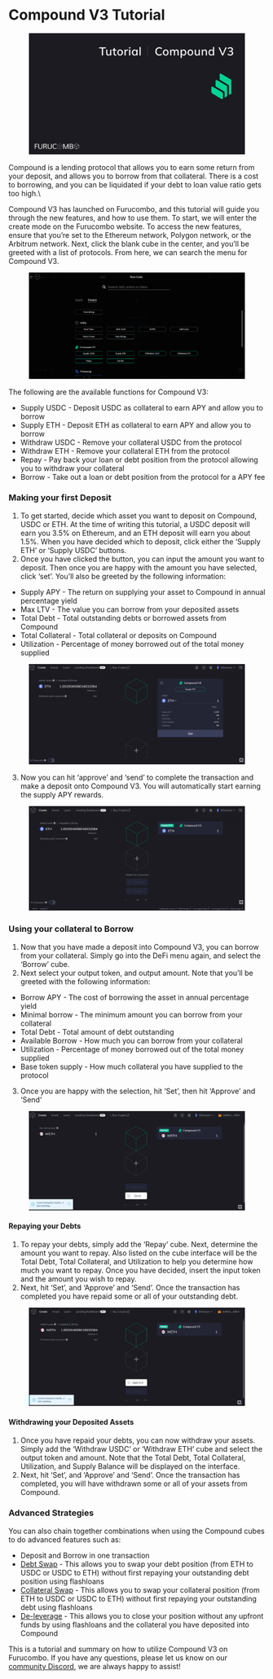 # Compound V3 Tutorial

<figure><img src="../../.gitbook/assets/Compound V3.png" alt=""><figcaption></figcaption></figure>

Compound is a lending protocol that allows you to earn some return from your deposit, and allows you to borrow from that collateral. There is a cost to borrowing, and you can be liquidated if your debt to loan value ratio gets too high.\


Compound V3 has launched on Furucombo, and this tutorial will guide you through the new features, and how to use them. To start, we will enter the create mode on the Furucombo website. To access the new features, ensure that you’re set to the Ethereum network, Polygon network, or the Arbitrum network. Next, click the blank cube in the center, and you’ll be greeted with a list of protocols. From here, we can search the menu for Compound V3.

<figure><img src="../../.gitbook/assets/image5.png" alt=""><figcaption></figcaption></figure>

The following are the available functions for Compound V3:

* Supply USDC - Deposit USDC as collateral to earn APY and allow you to borrow
* Supply ETH - Deposit ETH as collateral to earn APY and allow you to borrow
* Withdraw USDC - Remove your collateral USDC from the protocol&#x20;
* Withdraw ETH - Remove your collateral ETH from the protocol
* Repay - Pay back your loan or debt position from the protocol allowing you to withdraw your collateral
* Borrow - Take out a loan or debt position from the protocol for a APY fee



### Making your first Deposit

1. To get started, decide which asset you want to deposit on Compound, USDC or ETH. At the time of writing this tutorial, a USDC deposit will earn you 3.5% on Ethereum, and an ETH deposit will earn you about 1.5%. When you have decided which to deposit, click either the ‘Supply ETH’ or ‘Supply USDC’ buttons.
2. Once you have clicked the button, you can input the amount you want to deposit. Then once you are happy with the amount you have selected, click ‘set’. You’ll also be greeted by the following information:

* Supply APY - The return on supplying your asset to Compound in annual percentage yield
* Max LTV - The value you can borrow from your deposited assets
* Total Debt - Total outstanding debts or borrowed assets from Compound
* Total Collateral - Total collateral or deposits on Compound
* Utilization - Percentage of money borrowed out of the total money supplied

<figure><img src="../../.gitbook/assets/image2.png" alt=""><figcaption></figcaption></figure>

3. Now you can hit ‘approve’ and ‘send’ to complete the transaction and make a deposit onto Compound V3. You will automatically start earning the supply APY rewards.

<figure><img src="../../.gitbook/assets/image4.png" alt=""><figcaption></figcaption></figure>

### Using your collateral to Borrow

1. Now that you have made a deposit into Compound V3, you can borrow from your collateral. Simply go into the DeFi menu again, and select the ‘Borrow’ cube.
2. Next select your output token, and output amount. Note that you’ll be greeted with the following information:

* Borrow APY - The cost of borrowing the asset in annual percentage yield
* Minimal borrow - The minimum amount you can borrow from your collateral
* Total Debt - Total amount of debt outstanding
* Available Borrow - How much you can borrow from your collateral
* Utilization - Percentage of money borrowed out of the total money supplied
* Base token supply - How much collateral you have supplied to the protocol

3. Once you are happy with the selection, hit ‘Set’, then hit ‘Approve’ and ‘Send’

<figure><img src="../../.gitbook/assets/image3.png" alt=""><figcaption></figcaption></figure>

#### Repaying your Debts

1. To repay your debts, simply add the ‘Repay’ cube. Next, determine the amount you want to repay. Also listed on the cube interface will be the Total Debt, Total Collateral, and Utilization to help you determine how much you want to repay. Once you have decided, insert the input token and the amount you wish to repay.
2. Next, hit ‘Set’, and ‘Approve’ and ‘Send’. Once the transaction has completed you have repaid some or all of your outstanding debt.

<figure><img src="../../.gitbook/assets/image1.png" alt=""><figcaption></figcaption></figure>

#### Withdrawing your Deposited Assets

1. Once you have repaid your debts, you can now withdraw your assets. Simply add the ‘Withdraw USDC’ or ‘Withdraw ETH’ cube and select the output token and amount. Note that the Total Debt, Total Collateral, Utilization, and Supply Balance will be displayed on the interface.
2. Next, hit ‘Set’, and ‘Approve’ and ‘Send’. Once the transaction has completed, you will have withdrawn some or all of your assets from Compound.

### Advanced Strategies

You can also chain together combinations when using the Compound cubes to do advanced features such as:

* Deposit and Borrow in one transaction
* [Debt Swap](https://docs.furucombo.app/using-furucombo/tutorials/debt-swap-tutorial) - This allows you to swap your debt position (from ETH to USDC or USDC to ETH) without first repaying your outstanding debt position using flashloans
* [Collateral Swap](https://docs.furucombo.app/using-furucombo/tutorials/collateral-swap-tutorial) - This allows you to swap your collateral position (from ETH to USDC or USDC to ETH) without first repaying your outstanding debt using flashloans
* [De-leverage](https://docs.furucombo.app/using-furucombo/tutorials/de-leverage-position-tutorial) - This allows you to close your position without any upfront funds by using flashloans and the collateral you have deposited into Compound

This is a tutorial and summary on how to utilize Compound V3 on Furucombo. If you have any questions, please let us know on our [community Discord](https://go.furucombo.app/Discord), we are always happy to assist!

